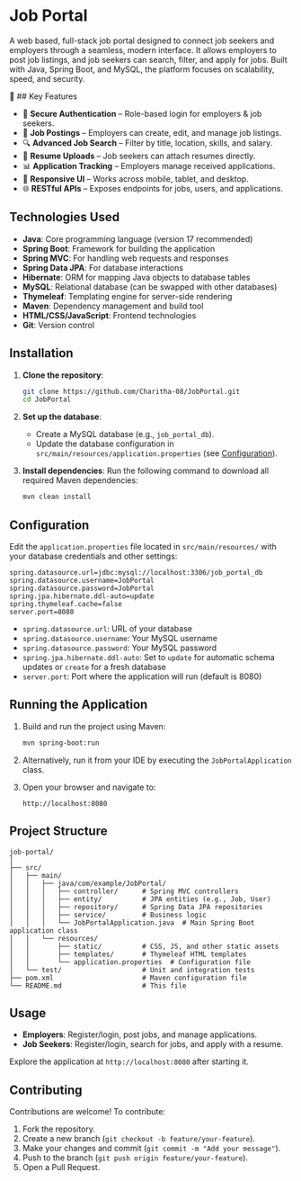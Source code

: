 # Job Portal

A web based, full-stack job portal designed to connect job seekers and employers through a seamless, modern interface.
It allows employers to post job listings, and job seekers can search, filter, and apply for jobs.
Built with Java, Spring Boot, and MySQL, the platform focuses on scalability, speed, and security.

🔐 ## Key Features

- 🔐 **Secure Authentication** – Role-based login for employers & job seekers.  
- 📝 **Job Postings** – Employers can create, edit, and manage job listings.  
- 🔍 **Advanced Job Search** – Filter by title, location, skills, and salary.  
- 📄 **Resume Uploads** – Job seekers can attach resumes directly.  
- 📊 **Application Tracking** – Employers manage received applications.  
- 📱 **Responsive UI** – Works across mobile, tablet, and desktop.  
- 🌐 **RESTful APIs** – Exposes endpoints for jobs, users, and applications.

## Technologies Used
- **Java**: Core programming language (version 17 recommended)
- **Spring Boot**: Framework for building the application
- **Spring MVC**: For handling web requests and responses
- **Spring Data JPA**: For database interactions
- **Hibernate**: ORM for mapping Java objects to database tables
- **MySQL**: Relational database (can be swapped with other databases)
- **Thymeleaf**: Templating engine for server-side rendering
- **Maven**: Dependency management and build tool
- **HTML/CSS/JavaScript**: Frontend technologies
- **Git**: Version control

## Installation
1. **Clone the repository**:
   ```bash
   git clone https://github.com/Charitha-08/JobPortal.git
   cd JobPortal
   ```

2. **Set up the database**:
   - Create a MySQL database (e.g., `job_portal_db`).
   - Update the database configuration in `src/main/resources/application.properties` (see [Configuration](#configuration)).

3. **Install dependencies**:
   Run the following command to download all required Maven dependencies:
   ```bash
   mvn clean install
   ```

## Configuration
Edit the `application.properties` file located in `src/main/resources/` with your database credentials and other settings:
```properties
spring.datasource.url=jdbc:mysql://localhost:3306/job_portal_db
spring.datasource.username=JobPortal
spring.datasource.password=JobPortal
spring.jpa.hibernate.ddl-auto=update
spring.thymeleaf.cache=false
server.port=8080
```

- `spring.datasource.url`: URL of your database
- `spring.datasource.username`: Your MySQL username
- `spring.datasource.password`: Your MySQL password
- `spring.jpa.hibernate.ddl-auto`: Set to `update` for automatic schema updates or `create` for a fresh database
- `server.port`: Port where the application will run (default is 8080)

## Running the Application
1. Build and run the project using Maven:
   ```bash
   mvn spring-boot:run
   ```
2. Alternatively, run it from your IDE by executing the `JobPortalApplication` class.

3. Open your browser and navigate to:
   ```
   http://localhost:8080
   ```

## Project Structure
```
job-portal/
│
├── src/
│   ├── main/
│   │   ├── java/com/example/JobPortal/
│   │   │   ├── controller/      # Spring MVC controllers
│   │   │   ├── entity/          # JPA entities (e.g., Job, User)
│   │   │   ├── repository/      # Spring Data JPA repositories
│   │   │   ├── service/         # Business logic
│   │   │   └── JobPortalApplication.java  # Main Spring Boot application class
│   │   └── resources/
│   │       ├── static/          # CSS, JS, and other static assets
│   │       ├── templates/       # Thymeleaf HTML templates
│   │       └── application.properties  # Configuration file
│   └── test/                    # Unit and integration tests
├── pom.xml                      # Maven configuration file
└── README.md                    # This file
```

## Usage
- **Employers**: Register/login, post jobs, and manage applications.
- **Job Seekers**: Register/login, search for jobs, and apply with a resume.

Explore the application at `http://localhost:8080` after starting it.

## Contributing
Contributions are welcome! To contribute:
1. Fork the repository.
2. Create a new branch (`git checkout -b feature/your-feature`).
3. Make your changes and commit (`git commit -m "Add your message"`).
4. Push to the branch (`git push origin feature/your-feature`).
5. Open a Pull Request.